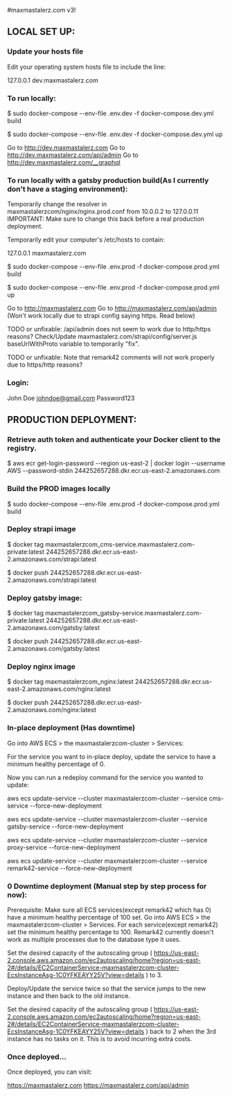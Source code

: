 #maxmastalerz.com v3!

## LOCAL SET UP:

### Update your hosts file

Edit your operating system hosts file to include the line:

127.0.0.1        dev.maxmastalerz.com

### To run locally:

$ sudo docker-compose --env-file .env.dev -f docker-compose.dev.yml build

$ sudo docker-compose --env-file .env.dev -f docker-compose.dev.yml up

Go to http://dev.maxmastalerz.com
Go to http://dev.maxmastalerz.com/api/admin
Go to http://dev.maxmastalerz.com/__graphql

### To run locally with a gatsby production build(As I currently don't have a staging environment):

Temporarily change the resolver in maxmastalerzcom/nginx/nginx.prod.conf from 10.0.0.2 to 127.0.0.11
IMPORTANT: Make sure to change this back before a real production deployment.

Temporarily edit your computer's /etc/hosts to contain:

127.0.0.1       maxmastalerz.com

$ sudo docker-compose --env-file .env.prod -f docker-compose.prod.yml build

$ sudo docker-compose --env-file .env.prod -f docker-compose.prod.yml up

Go to http://maxmastalerz.com
Go to http://maxmastalerz.com/api/admin (Won't work locally due to strapi config saying https. Read below)

TODO or unfixable: /api/admin does not seem to work due to http/https reasons?
Check/Update maxmastalerz.com/strapi/config/server.js baseUrlWithProto variable to temporarily "fix".

TODO or unfixable: Note that remark42 comments will not work properly due to https/http reasons?

### Login:

John Doe <johndoe@gmail.com> Password123

## PRODUCTION DEPLOYMENT:

### Retrieve auth token and authenticate your Docker client to the registry.

$ aws ecr get-login-password --region us-east-2 | docker login --username AWS --password-stdin 244252657288.dkr.ecr.us-east-2.amazonaws.com

### Build the PROD images locally

$ sudo docker-compose --env-file .env.prod -f docker-compose.prod.yml build

### Deploy strapi image

$ docker tag maxmastalerzcom_cms-service.maxmastalerz.com-private:latest 244252657288.dkr.ecr.us-east-2.amazonaws.com/strapi:latest

$ docker push 244252657288.dkr.ecr.us-east-2.amazonaws.com/strapi:latest

### Deploy gatsby image:

$ docker tag maxmastalerzcom_gatsby-service.maxmastalerz.com-private:latest 244252657288.dkr.ecr.us-east-2.amazonaws.com/gatsby:latest

$ docker push 244252657288.dkr.ecr.us-east-2.amazonaws.com/gatsby:latest

### Deploy nginx image

$ docker tag maxmastalerzcom_nginx:latest 244252657288.dkr.ecr.us-east-2.amazonaws.com/nginx:latest

$ docker push 244252657288.dkr.ecr.us-east-2.amazonaws.com/nginx:latest

### In-place deployment (Has downtime)

Go into AWS ECS > the maxmastalerzcom-cluster > Services:

For the service you want to in-place deploy, update the service to have a minimum healthy percentage of 0.

Now you can run a redeploy command for the service you wanted to update:

aws ecs update-service --cluster maxmastalerzcom-cluster --service cms-service --force-new-deployment

aws ecs update-service --cluster maxmastalerzcom-cluster --service gatsby-service --force-new-deployment

aws ecs update-service --cluster maxmastalerzcom-cluster --service proxy-service --force-new-deployment

aws ecs update-service --cluster maxmastalerzcom-cluster --service remark42-service --force-new-deployment

### 0 Downtime deployment (Manual step by step process for now):

Prerequisite: Make sure all ECS services(except remark42 which has 0) have a minimum healthy percentage of 100 set.
Go into AWS ECS > the maxmastalerzcom-cluster > Services. For each service(except remark42) set the minimum healthy percentage to 100.
Remark42 currently doesn't work as multiple processes due to the database type it uses.

Set the desired capacity of the autoscaling group ( https://us-east-2.console.aws.amazon.com/ec2autoscaling/home?region=us-east-2#/details/EC2ContainerService-maxmastalerzcom-cluster-EcsInstanceAsg-1C0YFKEAYY25V?view=details ) to 3.

Deploy/Update the service twice so that the service jumps to the new instance and then back to the old instance.

Set the desired capacity of the autoscaling group ( https://us-east-2.console.aws.amazon.com/ec2autoscaling/home?region=us-east-2#/details/EC2ContainerService-maxmastalerzcom-cluster-EcsInstanceAsg-1C0YFKEAYY25V?view=details ) back to 2 when the 3rd instance has no tasks on it. This is to avoid incurring extra costs.

### Once deployed...

Once deployed, you can visit:

https://maxmastalerz.com
https://maxmastalerz.com/api/admin
